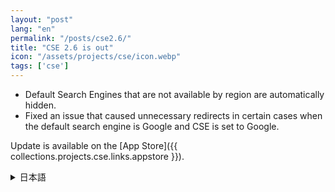 ```yaml
---
layout: "post"
lang: "en"
permalink: "/posts/cse2.6/"
title: "CSE 2.6 is out"
icon: "/assets/projects/cse/icon.webp"
tags: ['cse']
---
```


- Default Search Engines that are not available by region are automatically hidden.
- Fixed an issue that caused unnecessary redirects in certain cases when the default search engine is Google and CSE is set to Google.

Update is available on the [App Store]({{ collections.projects.cse.links.appstore }}).

<details lang="ja">
<summary>日本語</summary>

- 地域設定によって無効なデフォルトの検索エンジンが、表示されないようにしました。
- デフォルトの検索エンジンをGoogleにして、CSEをGoogleに設定すると特定の場合に不必要なリダイレクトが行われる問題を修正しました。

</details>
